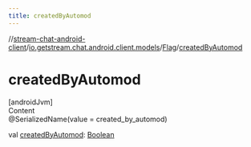 ```yaml
---
title: createdByAutomod
---
```

//[stream-chat-android-client](../../../index.md)/[io.getstream.chat.android.client.models](../index.md)/[Flag](index.md)/[createdByAutomod](createdByAutomod.md)



# createdByAutomod  
[androidJvm]  
Content  
@SerializedName(value = created_by_automod)  
  
val [createdByAutomod](createdByAutomod.md): [Boolean](https://kotlinlang.org/api/latest/jvm/stdlib/kotlin/-boolean/index.html)  



